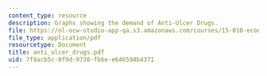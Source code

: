 ```yaml
---
content_type: resource
description: Graphs showing the demand of Anti-Ulcer Drugs.
file: https://ol-ocw-studio-app-qa.s3.amazonaws.com/courses/15-010-economic-analysis-for-business-decisions-fall-2004/7f8acb5c0f9d9730fb6ee646594b4371_anti_ulcer_drugs.pdf
file_type: application/pdf
resourcetype: Document
title: anti_ulcer_drugs.pdf
uid: 7f8acb5c-0f9d-9730-fb6e-e646594b4371
---
```


